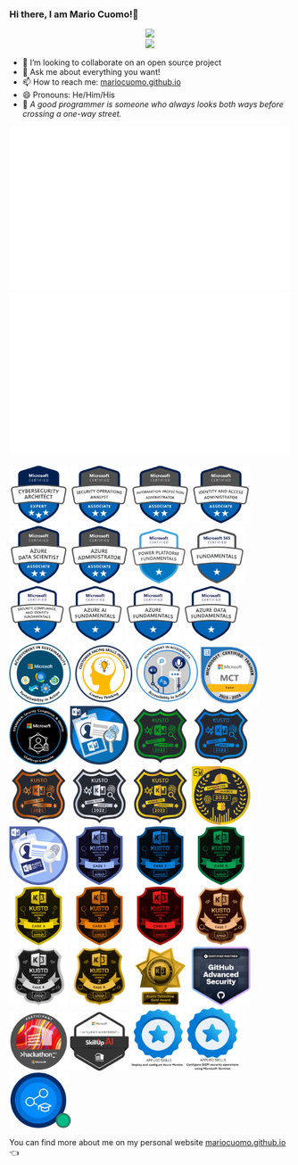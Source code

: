 ### Hi there, I am Mario Cuomo!👋

<div align="center">
  <img src="https://github.com/mariocuomo/mariocuomo.github.io/blob/master/images/me_give.png" width="180"></img><br>
  <img src="https://komarev.com/ghpvc/?username=mariocuomo&color=FAC151"></img><br>
</div>

- 👯 I’m looking to collaborate on an open source project
- 💬 Ask me about everything you want!
- 📫 How to reach me: [mariocuomo.github.io](https://mariocuomo.github.io/)
- 😄 Pronouns: He/Him/His
- 🤔 _A good programmer is someone who always looks both ways before crossing a one-way street._

<!--
- 🔭 I’m currently working on ...
- 🌱 I’m currently learning ...
- 🤔 I’m looking for help with ...
- ⚡ Fun fact: ...
-->


![](https://github.com/mariocuomo/github-stats/blob/master/generated/overview.svg)
![](https://github.com/mariocuomo/github-stats/blob/master/generated/languages.svg)

<img src="https://github.com/mariocuomo/mariocuomo.github.io/blob/master/images/microsoft-certified-cybersecurity-architect-%20expert.png" width="105"></img>
<img src="https://github.com/mariocuomo/mariocuomo.github.io/blob/master/images/microsoft-certified-security-operations-analyst-associate.png" width="105"></img>
<img src="https://github.com/mariocuomo/mariocuomo.github.io/blob/master/images/microsoft-certified-information-protection-administrator-associate.png" width="105"></img>
<img src="https://github.com/mariocuomo/mariocuomo.github.io/blob/master/images/microsoft-certified-identity-and-access-administrator-associate.png" width="105"></img>
<img src="https://github.com/mariocuomo/mariocuomo.github.io/blob/master/images/microsoft-certified-azure-data-scientist-associate.png" width="105"></img>
<img src="https://github.com/mariocuomo/mariocuomo.github.io/blob/master/images/azure-administrator-associate-600x600.png" width="105"></img>
<img src="https://github.com/mariocuomo/mariocuomo.github.io/blob/master/images/microsoft-certified-power-platform-fundamentals.png" width="100"></img>
<img src="https://github.com/mariocuomo/mariocuomo.github.io/blob/master/images/microsoft-365-certified-fundamentals.png" width="100"></img>
<img src="https://github.com/mariocuomo/mariocuomo.github.io/blob/master/images/microsoft-certified-security-compliance-and-identity-fundamentals.png" width="100"></img>
<img src="https://github.com/mariocuomo/mariocuomo.github.io/blob/master/images/microsoft-certified-azure-ai-fundamentals.png" width="100"></img>
<img src="https://github.com/mariocuomo/mariocuomo.github.io/blob/master/images/microsoft-certified-azure-fundamentals.png" width="100"></img>
<img src="https://github.com/mariocuomo/mariocuomo.github.io/blob/master/images/microsoft-certified-azure-data-fundamentals.png" width="100"></img>
<img src="https://github.com/mariocuomo/mariocuomo.github.io/blob/master/images/SustainabilityBadge.jpg" width="110"></img>
<img src="https://github.com/mariocuomo/mariocuomo.github.io/blob/master/images/customer-facing-skills-initiative-creative-thinking.png" width="110"></img>
<img src="https://github.com/mariocuomo/mariocuomo.github.io/blob/master/images/accessibility-in-action.png" width="110"></img>
<img src="https://github.com/mariocuomo/mariocuomo.github.io/blob/master/images/microsoft-certified-trainer-2023-2024.png" width="105"></img>
<img src="https://github.com/mariocuomo/mariocuomo.github.io/blob/master/images/openhack-security-compliance-and-identity.png" width="105"></img>
<img src="https://github.com/mariocuomo/mariocuomo.github.io/blob/master/images/kusto-detective-agency-onboarding.png" width="105"></img>
<img src="https://github.com/mariocuomo/mariocuomo.github.io/blob/master/images/kusto-detective-agency-case-1-badge.1.png" width="105"></img>
<img src="https://github.com/mariocuomo/mariocuomo.github.io/blob/master/images/kusto-detective-agency-case-2-badge.png" width="105"></img>
<img src="https://github.com/mariocuomo/mariocuomo.github.io/blob/master/images/kusto-detective-agency-case-3-badge.1.png" width="105"></img>
<img src="https://github.com/mariocuomo/mariocuomo.github.io/blob/master/images/kusto-detective-agency-case-4-badge.png" width="105"></img>
<img src="https://github.com/mariocuomo/mariocuomo.github.io/blob/master/images/kusto-detective-agency-case-5-badge.png" width="105"></img>
<img src="https://github.com/mariocuomo/mariocuomo.github.io/blob/master/images/kusto-detective-agency-complete.png" width="105"></img>
<img src="https://github.com/mariocuomo/mariocuomo.github.io/blob/master/images/kusto-detective-agency-onboarding.1.png" width="105"></img>
<img src="https://github.com/mariocuomo/mariocuomo.github.io/blob/master/images/kusto-detective-agency-s2e1-badge.png" width="105"></img>
<img src="https://github.com/mariocuomo/mariocuomo.github.io/blob/master/images/kusto-detective-agency-s2e2-badge.png" width="105"></img>
<img src="https://github.com/mariocuomo/mariocuomo.github.io/blob/master/images/kusto-detective-agency-s2e3-badge.png" width="105"></img>
<img src="https://github.com/mariocuomo/mariocuomo.github.io/blob/master/images/new-rank-senior-kusto-detective.png" width="105"></img>
<img src="https://github.com/mariocuomo/mariocuomo.github.io/blob/master/images/new-rank-kusto-senior-detective-ii.png" width="105"></img>
<img src="https://github.com/mariocuomo/mariocuomo.github.io/blob/master/images/kusto-detective-agency-s2e6-badge.png" width="105"></img>
<img src="https://github.com/mariocuomo/mariocuomo.github.io/blob/master/images/kusto-detective-agency-s2e7-badge.png" width="105"></img>
<img src="https://github.com/mariocuomo/mariocuomo.github.io/blob/master/images/kusto-detective-agency-s2e8-badge.png" width="105"></img>
<img src="https://github.com/mariocuomo/mariocuomo.github.io/blob/master/images/new-rank-senior-detective-agent.png" width="105"></img>
<img src="https://github.com/mariocuomo/mariocuomo.github.io/blob/master/images/kusto-detective-gold-star.png" width="105"></img>
<img src="https://github.com/mariocuomo/mariocuomo.github.io/blob/master/images/github-advanced-security.png" width="105"></img>
<img src="https://github.com/mariocuomo/mariocuomo.github.io/blob/master/images/microsoft-global-hackathon-2023.png" width="105"></img>
<img src="https://github.com/mariocuomo/mariocuomo.github.io/blob/master/images/microsoft-skillup-ai.png" width="105"></img>
<img src="https://github.com/mariocuomo/mariocuomo.github.io/blob/master/images/azuremon-applied-Skill.png" width="95"></img>
<img src="https://github.com/mariocuomo/mariocuomo.github.io/blob/master/images/sent-applied-Skill.png" width="95"></img>
<img src="https://github.com/mariocuomo/mariocuomo.github.io/blob/master/images/Neo4j Certified Professional.png" width="110"></img>


You can find more about me on my personal website [mariocuomo.github.io](https://mariocuomo.github.io/) 👈
